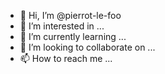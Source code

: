 - 👋 Hi, I’m @pierrot-le-foo
- 👀 I’m interested in ...
- 🌱 I’m currently learning ...
- 💞️ I’m looking to collaborate on ...
- 📫 How to reach me ...

<!---
pierrot-le-foo/pierrot-le-foo is a ✨ special ✨ repository because its `README.md` (this file) appears on your GitHub profile.
You can click the Preview link to take a look at your changes.
--->

